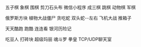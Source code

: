 五子棋
象棋
围棋
剪刀石头布  微信小程序
成三棋
跳棋
动物棋
军棋

俄罗斯方块
植物大战僵尸
贪吃蛇     双头蛇--左右
飞机大战
推箱子

天天酷跑  跑酷   连连看 银河历险记

吃豆人  打砖块  超级玛丽  魂斗罗  拳皇  TCP/UDP聊天室
